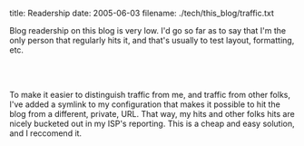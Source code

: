 title: Readership
date: 2005-06-03
filename: ./tech/this_blog/traffic.txt

Blog readership on this blog is very low.  I'd go so far
as to say that I'm the only person that regularly hits it,
and that's usually to test layout, formatting, etc.

<br><br>

To make it easier to distinguish traffic from me, and traffic
from other folks, I've added a symlink to my configuration
that makes it possible to hit the blog from a different,
private, URL. That way, my hits and other folks hits are
nicely bucketed out in my ISP's reporting. This is a cheap and easy 
solution, and I reccomend it.
